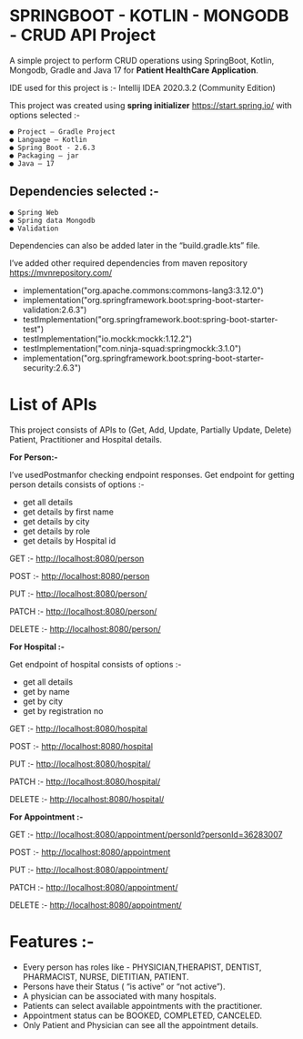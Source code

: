 # SPRINGBOOT - KOTLIN - MONGODB - CRUD API Project

A simple project to perform CRUD operations using SpringBoot, Kotlin, Mongodb, Gradle and Java 17 for **Patient HealthCare Application**.

IDE used for this project is :- Intellij IDEA 2020.3.2 (Community Edition)

This project was created using **spring initializer** https://start.spring.io/ with options selected :-
```
● Project – Gradle Project
● Language – Kotlin
● Spring Boot - 2.6.3
● Packaging – jar
● Java – 17
```

## Dependencies selected :-

```
● Spring Web
● Spring data Mongodb
● Validation
```
Dependencies can also be added later in the “build.gradle.kts” file.

I’ve added other required dependencies from maven repository https://mvnrepository.com/

- implementation("org.apache.commons:commons-lang3:3.12.0")
- implementation("org.springframework.boot:spring-boot-starter-validation:2.6.3")
- testImplementation("org.springframework.boot:spring-boot-starter-test")
- testImplementation("io.mockk:mockk:1.12.2")
- testImplementation("com.ninja-squad:springmockk:3.1.0")
- implementation("org.springframework.boot:spring-boot-starter-security:2.6.3")

# List of APIs

This project consists of APIs to (Get, Add, Update, Partially Update, Delete) Patient,
Practitioner and Hospital details.

**For Person:-**

I’ve usedPostmanfor checking endpoint responses.
Get endpoint for getting person details consists of options :- 
- get all details
- get details by first name
- get details by city
- get details by role
- get details by Hospital id

GET :- [http://localhost:8080/person](http://localhost:8080/person)

POST :- [http://localhost:8080/person](http://localhost:8080/person)

PUT :- [http://localhost:8080/person/](http://localhost:8080/person/)

PATCH :- [http://localhost:8080/person/](http://localhost:8080/person/)

DELETE :- [http://localhost:8080/person/](http://localhost:8080/person/)


**For Hospital :-**

Get endpoint of hospital consists of options :- 
- get all details
- get by name
- get by city
- get by registration no

GET :- [http://localhost:8080/hospital](http://localhost:8080/hospital)

POST :- [http://localhost:8080/hospital](http://localhost:8080/hospital)

PUT :- [http://localhost:8080/hospital/](http://localhost:8080/hospital/)

PATCH :- [http://localhost:8080/hospital/](http://localhost:8080/hospital/)

DELETE :- [http://localhost:8080/hospital/](http://localhost:8080/hospital/)


**For Appointment :-**

GET :- [http://localhost:8080/appointment/personId?personId=36283007](http://localhost:8080/appointment/personId?personId=36283007)

POST :- [http://localhost:8080/appointment](http://localhost:8080/appointment)

PUT :- [http://localhost:8080/appointment/](http://localhost:8080/appointment/)

PATCH :- [http://localhost:8080/appointment/](http://localhost:8080/appointment/)

DELETE :- [http://localhost:8080/appointment/](http://localhost:8080/appointment/)

# Features :-

- Every person has roles like - PHYSICIAN,THERAPIST, DENTIST, PHARMACIST,
    NURSE, DIETITIAN, PATIENT.
- Persons have their Status ( “is active” or “not active”).
- A physician can be associated with many hospitals.
- Patients can select available appointments with the practitioner.
- Appointment status can be BOOKED, COMPLETED, CANCELED.
- Only Patient and Physician can see all the appointment details.


